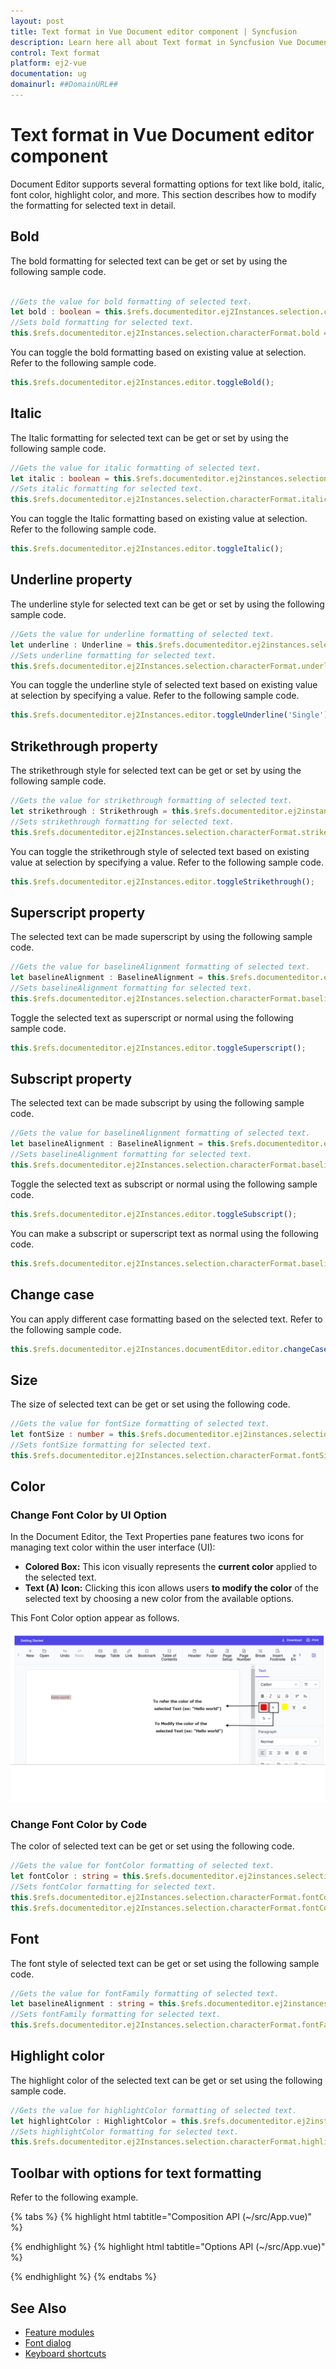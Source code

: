 ```yaml
---
layout: post
title: Text format in Vue Document editor component | Syncfusion
description: Learn here all about Text format in Syncfusion Vue Document editor component of Syncfusion Essential JS 2 and more.
control: Text format 
platform: ej2-vue
documentation: ug
domainurl: ##DomainURL##
---
```


# Text format in Vue Document editor component

Document Editor supports several formatting options for text like bold, italic, font color, highlight color, and more. This section describes how to modify the formatting for selected text in detail.

## Bold

The bold formatting for selected text can be get or set by using the following sample code.

```ts

//Gets the value for bold formatting of selected text.
let bold : boolean = this.$refs.documenteditor.ej2Instances.selection.characterFormat.bold;
//Sets bold formatting for selected text.
this.$refs.documenteditor.ej2Instances.selection.characterFormat.bold = true;
```

You can toggle the bold formatting based on existing value at selection. Refer to the following sample code.

```ts
this.$refs.documenteditor.ej2Instances.editor.toggleBold();
```

## Italic

The Italic formatting for selected text can be get or set by using the following sample code.

```ts
//Gets the value for italic formatting of selected text.
let italic : boolean = this.$refs.documenteditor.ej2instances.selection.characterFormat.italic;
//Sets italic formatting for selected text.
this.$refs.documenteditor.ej2Instances.selection.characterFormat.italic= true|false;
```

You can toggle the Italic formatting based on existing value at selection. Refer to the following sample code.

```ts
this.$refs.documenteditor.ej2Instances.editor.toggleItalic();
```

## Underline property

The underline style for selected text can be get or set by using the following sample code.

```ts
//Gets the value for underline formatting of selected text.
let underline : Underline = this.$refs.documenteditor.ej2instances.selection.characterFormat.underline;
//Sets underline formatting for selected text.
this.$refs.documenteditor.ej2Instances.selection.characterFormat.underline='Single' | 'None';
```

You can toggle the underline style of selected text based on existing value at selection by specifying a value. Refer to the following sample code.

```ts
this.$refs.documenteditor.ej2Instances.editor.toggleUnderline('Single');
```

## Strikethrough property

The strikethrough style for selected text can be get or set by using the following sample code.

```ts
//Gets the value for strikethrough formatting of selected text.
let strikethrough : Strikethrough = this.$refs.documenteditor.ej2instances.selection.characterFormat.strikethrough;
//Sets strikethrough formatting for selected text.
this.$refs.documenteditor.ej2Instances.selection.characterFormat.strikethrough='Single' | 'Normal';
```

You can toggle the strikethrough style of selected text based on existing value at selection by specifying a value. Refer to the following sample code.

```ts
this.$refs.documenteditor.ej2Instances.editor.toggleStrikethrough();
```

## Superscript property

The selected text can be made superscript by using the following sample code.

```ts
//Gets the value for baselineAlignment formatting of selected text.
let baselineAlignment : BaselineAlignment = this.$refs.documenteditor.ej2instances.selection.characterFormat.baselineAlignment;
//Sets baselineAlignment formatting for selected text.
this.$refs.documenteditor.ej2Instances.selection.characterFormat.baselineAlignment='Superscript';
```

Toggle the selected text as superscript or normal using the following sample code.

```ts
this.$refs.documenteditor.ej2Instances.editor.toggleSuperscript();
```

## Subscript property

The selected text can be made subscript by using the following sample code.

```ts
//Gets the value for baselineAlignment formatting of selected text.
let baselineAlignment : BaselineAlignment = this.$refs.documenteditor.ej2instances.selection.characterFormat.baselineAlignment;
//Sets baselineAlignment formatting for selected text.
this.$refs.documenteditor.ej2Instances.selection.characterFormat.baselineAlignment='Subscript';
```

Toggle the selected text as subscript or normal using the following sample code.

```ts
this.$refs.documenteditor.ej2Instances.editor.toggleSubscript();
```

You can make a subscript or superscript text as normal using the following code.

```ts
this.$refs.documenteditor.ej2Instances.selection.characterFormat.baselineAlignment='Normal';
```

## Change case

You can apply different case formatting based on the selected text. Refer to the following sample code.

```ts
this.$refs.documenteditor.ej2Instances.documentEditor.editor.changeCase('Uppercase'|'Lowercase'|'SentenceCase'|'ToggleCase'|'CapitalizeEachWord');
```

## Size

The size of selected text can be get or set using the following code.

```ts
//Gets the value for fontSize formatting of selected text.
let fontSize : number = this.$refs.documenteditor.ej2instances.selection.characterFormat.fontSize;
//Sets fontSize formatting for selected text.
this.$refs.documenteditor.ej2Instances.selection.characterFormat.fontSize= 32;
```

## Color

### Change Font Color by UI Option

In the Document Editor, the Text Properties pane features two icons for managing text color within the user interface (UI):

* **Colored Box:** This icon visually represents the **current color** applied to the selected text.
* **Text (A) Icon:** Clicking this icon allows users **to modify the color** of the selected text by choosing a new color from the available options.

This Font Color option appear as follows.

![Font Color](images/fontColor.PNG)

### Change Font Color by Code

The color of selected text can be get or set using the following code.

```ts
//Gets the value for fontColor formatting of selected text.
let fontColor : string = this.$refs.documenteditor.ej2instances.selection.characterFormat.fontColor;
//Sets fontColor formatting for selected text.
this.$refs.documenteditor.ej2Instances.selection.characterFormat.fontColor= 'Pink';
this.$refs.documenteditor.ej2Instances.selection.characterFormat.fontColor= '#FFC0CB';
```

## Font

The font style of selected text can be get or set using the following sample code.

```ts
//Gets the value for fontFamily formatting of selected text.
let baselineAlignment : string = this.$refs.documenteditor.ej2instances.selection.characterFormat.fontFamily;
//Sets fontFamily formatting for selected text.
this.$refs.documenteditor.ej2Instances.selection.characterFormat.fontFamily= 'Arial';
```

## Highlight color

The highlight color of the selected text can be get or set using the following sample code.

```ts
//Gets the value for highlightColor formatting of selected text.
let highlightColor : HighlightColor = this.$refs.documenteditor.ej2instances.selection.characterFormat.highlightColor;
//Sets highlightColor formatting for selected text.
this.$refs.documenteditor.ej2Instances.selection.characterFormat.highlightColor= 'Pink';
```

## Toolbar with options for text formatting

Refer to the following example.

{% tabs %}
{% highlight html tabtitle="Composition API (~/src/App.vue)" %}

<template>
  <div id="app">
    <div>
      <ejs-toolbar v-on:clicked="toolbarButtonClick">
        <e-items>
          <e-item prefixIcon="e-de-ctnr-bold e-icons" tooltipText="Bold" id="bold"></e-item>
          <e-item prefixIcon="e-de-ctnr-italic e-icons" tooltipText="Italic" id="italic"></e-item>
          <e-item prefixIcon="e-de-ctnr-underline e-icons" tooltipText="Underline" id="underline"></e-item>
          <e-item prefixIcon="e-de-ctnr-strikethrough e-icons" tooltipText="Strikethrough" id="strikethrough"></e-item>
          <e-item prefixIcon="e-de-ctnr-subscript e-icons" tooltipText="Subscript" id="subscript"></e-item>
          <e-item prefixIcon="e-de-ctnr-superscript e-icons" tooltipText="Superscript" id="superscript"></e-item>
          <e-item type="Separator"></e-item>
          <e-item type="Input" template="fontColorTemplate"></e-item>
          <e-item type="Separator"></e-item>
          <e-item type="Input" template="fontFamilyTemplate"></e-item>
          <e-item type="Input" template="fontSizeTemplate"></e-item>
        </e-items>
        <template v-slot:fontColorTemplate>
          <ejs-colorpicker value='#000000' :showButtons='true' v-bind:change='onFontColorChange'> </ejs-colorpicker>
        </template>
        <template v-slot:fontFamilyTemplate>
          <ejs-combobox :dataSource='fontStyle' :width='120' :index='2' :allowCustom='true'
            v-bind:change='onFontFamilyChange' :showClearButton='false'> </ejs-combobox>
        </template>
        <template v-slot:fontSizeTemplate>
          <ejs-combobox :dataSource='fontSize' :width='80' :index='2' :allowCustom='true'
            v-bind:change='onFontSizeChange' :showClearButton='false'> </ejs-combobox>
        </template>
      </ejs-toolbar>
    </div>
    <ejs-documenteditor ref="documenteditor" v-bind:selectionChange='onSelectionChange' :isReadOnly='false'
      :enableEditor='true' :enableEditorHistory='true' :enableSfdtExport='true' height="370px"
      style="width: 100%;"></ejs-documenteditor>
  </div>
</template>
<script setup>
import { DocumentEditorComponent as EjsDocumenteditor, Editor, Selection, EditorHistory, SfdtExport } from '@syncfusion/ej2-vue-documenteditor';
import { ItemDirective as EItem, ItemsDirective as EItems, ToolbarComponent as EjsToolbar } from "@syncfusion/ej2-vue-navigations";
import { ColorPickerComponent as EjsColorpicker } from '@syncfusion/ej2-vue-inputs';
import { ComboBoxComponent as EjsCombobox } from "@syncfusion/ej2-vue-dropdowns";
import { onMounted, provide, ref } from 'vue';

const documenteditor = ref(null);
const fontStyle = ['Algerian', 'Arial', 'Calibri', 'Cambria', 'Cambria Math', 'Candara', 'Courier New', 'Georgia', 'Impact', 'Segoe Print', 'Segoe Script', 'Segoe UI', 'Symbol', 'Times New Roman', 'Verdana', 'Windings'];
const fontSize = ['8', '9', '10', '11', '12', '14', '16', '18', '20', '22', '24', '26', '28', '36', '48', '72', '96'];

provide('DocumentEditor', [Editor, Selection, EditorHistory, SfdtExport])

const toolbarButtonClick = function (arg) {
  switch (arg.item.id) {
    case 'bold':
      //Toggles the bold of selected content
      documenteditor.value.ej2Instances.editor.toggleBold();
      break;
    case 'italic':
      //Toggles the Italic of selected content
      documenteditor.value.ej2Instances.editor.toggleItalic();
      break;
    case 'underline':
      //Toggles the underline of selected content
      documenteditor.value.ej2Instances.editor.toggleUnderline('Single');
      break;
    case 'strikethrough':
      //Toggles the strikethrough of selected content
      documenteditor.value.ej2Instances.editor.toggleStrikethrough();
      break;
    case 'subscript':
      //Toggles the subscript of selected content
      documenteditor.value.ej2Instances.editor.toggleSubscript();
      break;
    case 'superscript':
      //Toggles the superscript of selected content
      documenteditor.value.ej2Instances.editor.toggleSuperscript();
      break;
  }
}
const onFontFamilyChange = function (args) {
  documenteditor.value.ej2Instances.selection.characterFormat.fontFamily = args.value;
  documenteditor.value.focusIn();
}
const onFontSizeChange = function (args) {
  documenteditor.value.ej2Instances.selection.characterFormat.fontSize = args.value;
  documenteditor.value.focusIn();
}
const onFontColorChange = function (args) {
  documenteditor.value.ej2Instances.selection.characterFormat.fontColor = args.currentValue.hex;
  documenteditor.value.focusIn();
}
const onSelectionChange = function () {
  var characterformat = documenteditor.value.ej2Instances.selection.characterFormat;
  var properties = [characterformat.bold, characterformat.italic, characterformat.underline, characterformat.strikeThrough];
  var toggleBtnId = ["bold", "italic", "underline", "strikethrough"];
  for (var i = 0; i < properties.length; i++) {
    let toggleBtn = document.getElementById(toggleBtnId[i]);
    if ((typeof (properties[i]) == 'boolean' && properties[i] == true) || (typeof (properties[i]) == 'string' && properties[i] !== 'None'))
      toggleBtn.classList.add("e-btn-toggle");
    else {
      if (toggleBtn.classList.contains("e-btn-toggle"))
        toggleBtn.classList.remove("e-btn-toggle");
    }
  }
}

onMounted(function () {
  documenteditor.value.ej2Instances.editor.insertTable(2, 2);
})

</script>
<style>
@import '../node_modules/@syncfusion/ej2-base/styles/material.css';
@import '../node_modules/@syncfusion/ej2-buttons/styles/material.css';
@import '../node_modules/@syncfusion/ej2-inputs/styles/material.css';
@import '../node_modules/@syncfusion/ej2-popups/styles/material.css';
@import '../node_modules/@syncfusion/ej2-lists/styles/material.css';
@import '../node_modules/@syncfusion/ej2-navigations/styles/material.css';
@import '../node_modules/@syncfusion/ej2-splitbuttons/styles/material.css';
@import '../node_modules/@syncfusion/ej2-dropdowns/styles/material.css';
@import "../node_modules/@syncfusion/ej2-vue-documenteditor/styles/material.css";
</style>

{% endhighlight %}
{% highlight html tabtitle="Options API (~/src/App.vue)" %}

<template>
  <div id="app">
    <div>
      <ejs-toolbar v-on:clicked="toolbarButtonClick">
        <e-items>
          <e-item prefixIcon="e-de-ctnr-bold e-icons" tooltipText="Bold" id="bold"></e-item>
          <e-item prefixIcon="e-de-ctnr-italic e-icons" tooltipText="Italic" id="italic"></e-item>
          <e-item prefixIcon="e-de-ctnr-underline e-icons" tooltipText="Underline" id="underline"></e-item>
          <e-item prefixIcon="e-de-ctnr-strikethrough e-icons" tooltipText="Strikethrough" id="strikethrough"></e-item>
          <e-item prefixIcon="e-de-ctnr-subscript e-icons" tooltipText="Subscript" id="subscript"></e-item>
          <e-item prefixIcon="e-de-ctnr-superscript e-icons" tooltipText="Superscript" id="superscript"></e-item>
          <e-item type="Separator"></e-item>
          <e-item type="Input" template="fontColorTemplate"></e-item>
          <e-item type="Separator"></e-item>
          <e-item type="Input" template="fontFamilyTemplate"></e-item>
          <e-item type="Input" template="fontSizeTemplate"></e-item>
        </e-items>
        <template v-slot:fontColorTemplate>
          <ejs-colorpicker value='#000000' :showButtons='true' v-bind:change='onFontColorChange'> </ejs-colorpicker>
        </template>
        <template v-slot:fontFamilyTemplate>
          <ejs-combobox :dataSource='fontStyle' :width='120' :index='2' :allowCustom='true'
            v-bind:change='onFontFamilyChange' :showClearButton='false'> </ejs-combobox>
        </template>
        <template v-slot:fontSizeTemplate>
          <ejs-combobox :dataSource='fontSize' :width='80' :index='2' :allowCustom='true'
            v-bind:change='onFontSizeChange' :showClearButton='false'> </ejs-combobox>
        </template>
      </ejs-toolbar>
    </div>
    <ejs-documenteditor ref="documenteditor" v-bind:selectionChange='onSelectionChange' :isReadOnly='false'
      :enableEditor='true' :enableEditorHistory='true' :enableSfdtExport='true' height="370px"
      style="width: 100%;"></ejs-documenteditor>
  </div>
</template>
<script>
import { DocumentEditorComponent, Editor, Selection, EditorHistory, SfdtExport } from '@syncfusion/ej2-vue-documenteditor';
import { ItemDirective, ItemsDirective, ToolbarComponent } from "@syncfusion/ej2-vue-navigations";
import { ColorPickerComponent } from '@syncfusion/ej2-vue-inputs';
import { ComboBoxComponent } from "@syncfusion/ej2-vue-dropdowns";

export default {
  components: {
    'ejs-documenteditor': DocumentEditorComponent,
    'ejs-toolbar': ToolbarComponent,
    'e-items': ItemsDirective,
    'e-item': ItemDirective,
    'ejs-colorpicker': ColorPickerComponent,
    'ejs-combobox': ComboBoxComponent
  },
  data: function () {
    return {
      fontStyle: ['Algerian', 'Arial', 'Calibri', 'Cambria', 'Cambria Math', 'Candara', 'Courier New', 'Georgia', 'Impact', 'Segoe Print', 'Segoe Script', 'Segoe UI', 'Symbol', 'Times New Roman', 'Verdana', 'Windings'],
      fontSize: ['8', '9', '10', '11', '12', '14', '16', '18', '20', '22', '24', '26', '28', '36', '48', '72', '96']
    };
  },
  provide: {
    DocumentEditor: [Editor, Selection, EditorHistory, SfdtExport]
  },
  methods: {
    toolbarButtonClick: function (arg) {
      switch (arg.item.id) {
        case 'bold':
          //Toggles the bold of selected content
          this.$refs.documenteditor.ej2Instances.editor.toggleBold();
          break;
        case 'italic':
          //Toggles the Italic of selected content
          this.$refs.documenteditor.ej2Instances.editor.toggleItalic();
          break;
        case 'underline':
          //Toggles the underline of selected content
          this.$refs.documenteditor.ej2Instances.editor.toggleUnderline('Single');
          break;
        case 'strikethrough':
          //Toggles the strikethrough of selected content
          this.$refs.documenteditor.ej2Instances.editor.toggleStrikethrough();
          break;
        case 'subscript':
          //Toggles the subscript of selected content
          this.$refs.documenteditor.ej2Instances.editor.toggleSubscript();
          break;
        case 'superscript':
          //Toggles the superscript of selected content
          this.$refs.documenteditor.ej2Instances.editor.toggleSuperscript();
          break;
      }
    },
    onFontFamilyChange: function (args) {
      this.$refs.documenteditor.ej2Instances.selection.characterFormat.fontFamily = args.value;
      this.$refs.documenteditor.focusIn();
    },
    onFontSizeChange: function (args) {
      this.$refs.documenteditor.ej2Instances.selection.characterFormat.fontSize = args.value;
      this.$refs.documenteditor.focusIn();
    },
    onFontColorChange: function (args) {
      this.$refs.documenteditor.ej2Instances.selection.characterFormat.fontColor = args.currentValue.hex;
      this.$refs.documenteditor.focusIn();
    },
    onSelectionChange: function () {
      var characterformat = this.$refs.documenteditor.ej2Instances.selection.characterFormat;
      var properties = [characterformat.bold, characterformat.italic, characterformat.underline, characterformat.strikeThrough];
      var toggleBtnId = ["bold", "italic", "underline", "strikethrough"];
      for (var i = 0; i < properties.length; i++) {
        let toggleBtn = document.getElementById(toggleBtnId[i]);
        if ((typeof (properties[i]) == 'boolean' && properties[i] == true) || (typeof (properties[i]) == 'string' && properties[i] !== 'None'))
          toggleBtn.classList.add("e-btn-toggle");
        else {
          if (toggleBtn.classList.contains("e-btn-toggle"))
            toggleBtn.classList.remove("e-btn-toggle");
        }
      }
    }
  },
  mounted() {
    this.$refs.documenteditor.ej2Instances.editor.insertTable(2, 2);
  }
}
</script>
<style>
@import '../node_modules/@syncfusion/ej2-base/styles/material.css';
@import '../node_modules/@syncfusion/ej2-buttons/styles/material.css';
@import '../node_modules/@syncfusion/ej2-inputs/styles/material.css';
@import '../node_modules/@syncfusion/ej2-popups/styles/material.css';
@import '../node_modules/@syncfusion/ej2-lists/styles/material.css';
@import '../node_modules/@syncfusion/ej2-navigations/styles/material.css';
@import '../node_modules/@syncfusion/ej2-splitbuttons/styles/material.css';
@import '../node_modules/@syncfusion/ej2-dropdowns/styles/material.css';
@import "../node_modules/@syncfusion/ej2-vue-documenteditor/styles/material.css";
</style>

{% endhighlight %}
{% endtabs %}

## See Also

* [Feature modules](../document-editor/feature-module)
* [Font dialog](../document-editor/dialog#font-dialog)
* [Keyboard shortcuts](../document-editor/keyboard-shortcut#text-formatting)